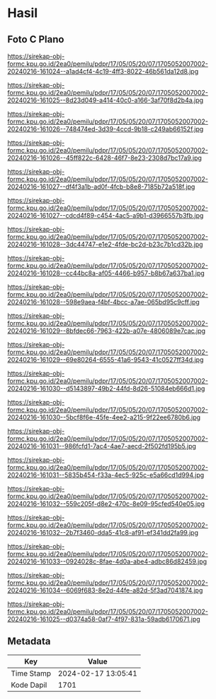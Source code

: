 # Hasil

## Foto C Plano

https://sirekap-obj-formc.kpu.go.id/2ea0/pemilu/pdpr/17/05/05/20/07/1705052007002-20240216-161024--a1ad4cf4-4c19-4ff3-8022-46b561da12d8.jpg

https://sirekap-obj-formc.kpu.go.id/2ea0/pemilu/pdpr/17/05/05/20/07/1705052007002-20240216-161025--8d23d049-a414-40c0-a166-3af70f8d2b4a.jpg

https://sirekap-obj-formc.kpu.go.id/2ea0/pemilu/pdpr/17/05/05/20/07/1705052007002-20240216-161026--748474ed-3d39-4ccd-9b18-c249ab66152f.jpg

https://sirekap-obj-formc.kpu.go.id/2ea0/pemilu/pdpr/17/05/05/20/07/1705052007002-20240216-161026--45ff822c-6428-46f7-8e23-2308d7bc17a9.jpg

https://sirekap-obj-formc.kpu.go.id/2ea0/pemilu/pdpr/17/05/05/20/07/1705052007002-20240216-161027--df4f3a1b-ad0f-4fcb-b8e8-7185b72a518f.jpg

https://sirekap-obj-formc.kpu.go.id/2ea0/pemilu/pdpr/17/05/05/20/07/1705052007002-20240216-161027--cdcd4f89-c454-4ac5-a9b1-d3966557b3fb.jpg

https://sirekap-obj-formc.kpu.go.id/2ea0/pemilu/pdpr/17/05/05/20/07/1705052007002-20240216-161028--3dc44747-e1e2-4fde-bc2d-b23c7b1cd32b.jpg

https://sirekap-obj-formc.kpu.go.id/2ea0/pemilu/pdpr/17/05/05/20/07/1705052007002-20240216-161028--cc44bc8a-af05-4466-b957-b8b67a637ba1.jpg

https://sirekap-obj-formc.kpu.go.id/2ea0/pemilu/pdpr/17/05/05/20/07/1705052007002-20240216-161028--598e9aea-f4bf-4bcc-a7ae-065bd95c9cff.jpg

https://sirekap-obj-formc.kpu.go.id/2ea0/pemilu/pdpr/17/05/05/20/07/1705052007002-20240216-161029--8bfdec66-7963-422b-a07e-4806089e7cac.jpg

https://sirekap-obj-formc.kpu.go.id/2ea0/pemilu/pdpr/17/05/05/20/07/1705052007002-20240216-161029--69e80264-6555-41a6-9543-41c0527ff34d.jpg

https://sirekap-obj-formc.kpu.go.id/2ea0/pemilu/pdpr/17/05/05/20/07/1705052007002-20240216-161030--d5143897-49b2-44fd-8d26-51084eb666d1.jpg

https://sirekap-obj-formc.kpu.go.id/2ea0/pemilu/pdpr/17/05/05/20/07/1705052007002-20240216-161030--5bcf8f6e-45fe-4ee2-a215-9f22ee6780b6.jpg

https://sirekap-obj-formc.kpu.go.id/2ea0/pemilu/pdpr/17/05/05/20/07/1705052007002-20240216-161031--986fcfd1-7ac4-4ae7-aecd-2f502fd195b5.jpg

https://sirekap-obj-formc.kpu.go.id/2ea0/pemilu/pdpr/17/05/05/20/07/1705052007002-20240216-161031--5835b454-f33a-4ec5-925c-e5a66cd1d994.jpg

https://sirekap-obj-formc.kpu.go.id/2ea0/pemilu/pdpr/17/05/05/20/07/1705052007002-20240216-161032--559c205f-d8e2-470c-8e09-95cfed540e05.jpg

https://sirekap-obj-formc.kpu.go.id/2ea0/pemilu/pdpr/17/05/05/20/07/1705052007002-20240216-161032--2b7f3460-dda5-41c8-af91-ef341dd2fa99.jpg

https://sirekap-obj-formc.kpu.go.id/2ea0/pemilu/pdpr/17/05/05/20/07/1705052007002-20240216-161033--0924028c-8fae-4d0a-abe4-adbc86d82459.jpg

https://sirekap-obj-formc.kpu.go.id/2ea0/pemilu/pdpr/17/05/05/20/07/1705052007002-20240216-161034--6069f683-8e2d-44fe-a82d-5f3ad7041874.jpg

https://sirekap-obj-formc.kpu.go.id/2ea0/pemilu/pdpr/17/05/05/20/07/1705052007002-20240216-161025--d0374a58-0af7-4f97-831a-59adb6170671.jpg


## Metadata

| Key        | Value               |
| ---------- | ------------------- |
| Time Stamp | 2024-02-17 13:05:41 |
| Kode Dapil | 1701                |



